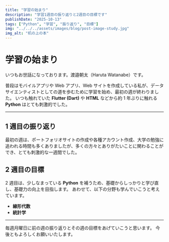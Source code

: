 ```yaml
---
title: "学習の始まり"
description: "学習1週目の振り返りと2週目の目標です"
publishDate: "2025-10-13"
tags: ["Python", "学習", "振り返り", "目標"]
img: "../../../assets/images/blog/post-image-study.jpg"
img_alt: "机の上の本"
---
```


# 学習の始まり

いつもお世話になっております。渡邉朝太（Haruta Watanabe）です。

普段はモバイルアプリや Web アプリ、Web サイトを作成している私が、データサイエンティストとしての道を歩むために学習を始め、最初の週が終わりました。
いつも触れていた **Flutter (Dart)** や **HTML** などから約 1 年ぶりに触れる **Python** はとても刺激的でした。

---

## 1 週目の振り返り

最初の週は、ポートフォリオサイトの作成や各種アカウント作成、大学の勉強に追われる時間も多くありましたが、多くの方々とありがたいことに関わることができ、とても刺激的な一週間でした。

## 2 週目の目標

2 週目は、少しなまっている **Python** を補うため、基礎からしっかりと学び直し、基礎力の向上を目指します。
あわせて、以下の分野も学んでいこうと考えています。

- **線形代数**
- **統計学**

---

毎週月曜日に前の週の振り返りとその週の目標をあげていこうと思います。
今後ともよろしくお願いいたします。
